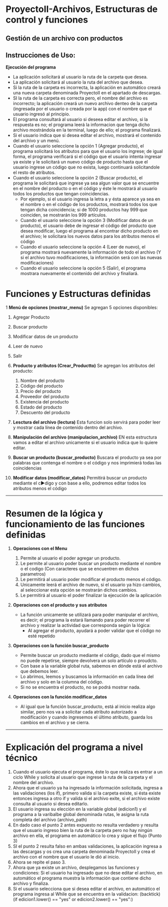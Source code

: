 # ProyectoII-Archivos, Estructuras de control y funciones

## Gestión de un archivo con productos

## Instrucciones de Uso:

**Ejecución del programa**
   - La aplicación solicitará al usuario la ruta de la carpeta que desea.
   - La aplicación solicitará al usuario la ruta del archivo que desea.
   - Si la ruta de la carpeta es incorrecta, la aplicación en automático creará una nueva carpeta denominada ProyectoII en el apartado de descargas.
   - SI la ruta de la carpeta es correcta pero, el nombre del archivo es incorrecto; la aplicación creará un nuevo archivo denteo de la carpeta (ingresada por el usuario o creada por la app) con el nombre que el usuario ingresó al principio.
   - El programa consultará al usuario si deseea editar el archivo, si la respuesta es no; el programa leerá la informacion que tenga dicho archivo mostrándola en la terminal, luego de ello; el programa finalizará.
   - Si el usuario indica que si desea editar el archivo, mostrará el contenido del archivo y un menú.
   - Cuando el usuario seleccione la opción 1 (Agregar producto), el programa solicitará los atributos para que el usuario los ingrese; de igual forma, el programa verificará si el código que el usuario intenta ingresar ya existe y le solicitará un nuevo código de producto hasta que el usuario ingrese un código que no exista, luego continuará solicitandole el resto de atributos.
   - Cuando el usuario seleccione la opción 2 (Buscar producto), el programa le solicitará que ingrese ya sea algun valor que se encuentre en el nombre del producto o en el código y éste le mostrará al usuario todos los productos que tengan coincidencias.
        - Por ejemplo, si el usuario ingresa la letra a y ésta aparece ya sea en el nombre o en el código de los productos, mostrará todos los que tengan dicha coincidencia; si de 1000 productos hay 999 que coinciden, se mostrarán los 999 artículos.
     - Cuando el usuario seleccione la opción 3 (Modificar datos de un producto), el usuario debe de ingresar el código del producto que desea modificar, luego el programa al encontrar dicho producto en el archivo; le solicitara los nuevos datos para los atributos menos el código
     - Cuando el usuario seleccione la opción 4 (Leer de nuevo), el programa mostrará nuevamente la información de todo el archivo (Y si el archivo tuvo modificaciones, la información será con las nuevas modificaciones)
     - Cuando el usuario seleccione la opción 5 (Salir), el programa mostrara nuevamente el contenido del archivo y finaliará.

# Funciones y Estructuras definidas

1  **Menú de opciones (mostrar_menu)**
   Se agregan 5 opciones disponibles:
   1. Agregar Producto
   2. Buscar producto
   3. Modificar datos de un producto
   4. Leer de nuevo
   5. Salir
      
2. **Producto y atributos (Crear_Productto)**
   Se agregan los atributos del producto:
   1. Nombre del producto
   2. Código del producto
   3. Precio del producto
   4. Proveedor del producto
   5. Existencia del producto
   6. Estado del producto
   7. Descuento del producto
  
  3. **Lesctura del archivo (lectura)**
     Esta funcion solo servirá para poder leer y mostrar cada línea de contenido dentro del archivo.

  4. **Manipulación del archivo (manipulacion_archivo)**
     EN esta estructura vamos a editar el archivo unicamente si el usuario indica que lo quiere editar.
  
  5. **Buscar un producto (buscar_producto)**
     Buscara el producto ya sea por palabras que contenga el nombre o el código y nos imprimierá todas las coincidencias

  6. **Modificar datos (modificar_datos)**
     Permitirá buscar un producto mediante el c►digo y con base a ello, podremos editar todos los atributos menos el código

-------------------------------------------------------------------------------------------------------------------------------
# Resumen  de la lógica y funcionamiento de las funciones definidas

1. **Operaciones con el Menu**
   1. Permite al usuario el poder agregar un producto.
   2. Le permite al usuario poder buscar un producto mediante el nombre o el codigo (Con caracteres que se encuentren en dichos parametros)
   3. Le permitirá al usuario  poder modificar el producto menos el código.
   4. Unicamente leerá el archivo de nuevo, si el usuario ya hizo cambios, al seleccionar esta opción se mostrarán dichos cambios.
   5. Le permitirá al usuario el poder finalizar la ejecución de la aplicación

2. **Operaciones con el producto y sus atributos**
   - La función unicamente se utilizará para poder manipular el archivo, es decir; el programa la estará llamando para poder recorrer el archivo y realizar la actividad que corresponda según la lógica:
        - Al agregar el producto, ayudará a poder validar que el código no esté repetido

3. **Operaciones con la función buscar_producto**
   - Permite buscar un producto mediante el código, dado que el mismo no puede repetirse, siempre devolvera un solo artículo o proudcto.
   - Con base a la variable global ruta, sabemos en dónde está el archivo que debemos leer.
   - Lo abrimos, leemos y buscamos la información en cada línea del archivo y solo en la columna del código.
   - Si no se encuentra el producto, no se podrá mostrar nada.

4. **Operaciones con la función modificar_datos**
   - Al igual que la función buscar_producto, está al inicio realiza algo similar, pero nos va a solicitar cada atributo autorizado a modificación y cuando ingresemos el último atributo, guarda los cambios en el archivo y se cierra.
------------------------------------------------------------------------------------------------------------------------------------
# Explicación del programa a nivel técnico

1. Cuando el usuario ejecuta el programa, éste lo que realiza es entrar a un ciclo While y solicita al usuario que ingrese la ruta de la carpeta y el nombre del archivo.
2. Ahora que el usuario ya ha ingresado la información solicitada, ingresa a las validaciones (los if), primero valida si la carpeta existe, si ésta existe entonces ingresa a otro if y valida si el archivo exite, si el archivo existe consulta al usuario si desea editarlo.
3. El usuario ingresa su elección en la variable global (edicion1) y el programa a la varibalbe global denominada rutas, le asigna la ruta completa del archivo (archivo_path)
4. En dado caso el punto 2 antes expuesto no resulta verdadero y resulta que el usuario ingreso bien la ruta de la carpeta pero no hay ningún archivo en ella, el programa en automático lo crea y sigue el flujo (Punto 3)
5. SI el punto 2 resulta falso en ambas validaciones, la aplicación ingresa a las descargas y os crea una carpeta denominada ProyectoII y crea el archivo con el nombre que el usuario le dió al inicio.
6. Ahora se repite el paso 3.
7. Ahora que ya existe un archivo, desplegamos las funciones y condiciones: Si el usuario ha ingresado que no dese editar el archivo, en automático el programa muestra la información que contiene dicho archivo y finaliza.
8. Si el usuario selecciona que si desea editar el archivo, en automático el programa ingresa al While que se encuentra en la validacion: (backtick) (if edicion1.lower() == "yes" or edicion2.lower() == "yes":)
